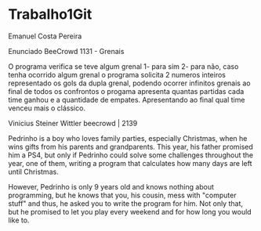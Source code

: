 # Trabalho1Git

Emanuel Costa Pereira

Enunciado BeeCrowd 1131 - Grenais

O programa verifica se teve algum grenal 1- para sim 2- para não,
caso tenha ocorrido algum grenal o programa solicita 2 numeros inteiros representado os gols da dupla grenal,
podendo ocorrer infinitos grenais ao final de todos os confrontos o progama apresenta quantas partidas cada time ganhou
e a quantidade de empates. Apresentando ao final qual time venceu mais o clássico.

Vinicius Steiner Wittler beecrowd | 2139

Pedrinho is a boy who loves family parties, especially Christmas, when he wins gifts from his parents and grandparents. This year, his father promised him a PS4, but only if Pedrinho could solve some challenges throughout the year, one of them, writing a program that calculates how many days are left until Christmas.

However, Pedrinho is only 9 years old and knows nothing about programming, but he knows that you, his cousin, mess with "computer stuff" and thus, he asked you to write the program for him. Not only that, but he promised to let you play every weekend and for how long you would like to.


